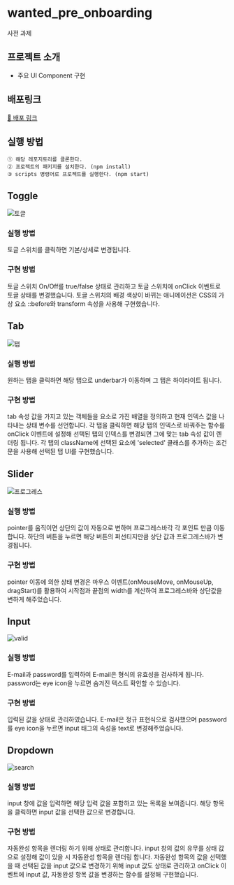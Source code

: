 # wanted_pre_onboarding

사전 과제

## 프로젝트 소개

- 주요 UI Component 구현

## 배포링크

[🚀 배포 링크](https://wanted-pre-onboarding-kappa.vercel.app)

## 실행 방법

```
① 해당 레포지토리를 클론한다.
② 프로젝트의 패키지를 설치한다. (npm install)
③ scripts 명령어로 프로젝트를 실행한다. (npm start)
```

## Toggle
![토글](https://user-images.githubusercontent.com/87353284/165449486-c8988cdd-500e-49cd-b092-fec74873181c.gif)

### 실행 방법
토글 스위치를 클릭하면 기본/상세로 변경됩니다.

### 구현 방법
토글 스위치 On/Off를 true/false 상태로 관리하고 토글 스위치에 onClick 이벤트로 토글 상태를 변경했습니다.
토글 스위치의 배경 색상이 바뀌는 애니메이션은 CSS의 가상 요소 ::before와 transform 속성을 사용해 구현했습니다.


## Tab
![탭](https://user-images.githubusercontent.com/87353284/165449804-0e4eb42e-05d5-414a-9d19-281d70fc1a23.gif)

### 실행 방법
원하는 탭을 클릭하면 해당 탭으로 underbar가 이동하며 그 탭은 하이라이트 됩니다.

### 구현 방법
tab 속성 값을 가지고 있는 객체들을 요소로 가진 배열을 정의하고 현재 인덱스 값을 나타내는 상태 변수를 선언합니다. 각 탭을 클릭하면 해당 탭의 인덱스로 바꿔주는 함수를 onClick 이벤트에 설정해 선택된 탭의 인덱스를 변경되면 그에 맞는 tab 속성 값이 렌더링 됩니다. 각 탭의 className에 선택된 요소에 'selected' 클래스를 추가하는 조건문을 사용해 선택된 탭 UI를 구현했습니다.

## Slider
![프로그레스](https://user-images.githubusercontent.com/87353284/165449978-385473af-295f-49d9-be62-e0632f9eecd9.gif)

### 실행 방법
pointer를 움직이면 상단의 값이 자동으로 변하며 프로그레스바각 각 포인트 만큼 이동합니다.
하단의 버튼을 누르면 해당 버튼의 퍼선티지만큼 상단 값과 프로그레스바가 변경됩니다.

### 구현 방법
pointer 이동에 의한 상태 변경은 마우스 이벤트(onMouseMove, onMouseUp, dragStart)를 활용하여 시작점과 끝점의 width를 계산하여
프로그레스바와 상단값을 변하게 해주었습니다.

## Input
![valid](https://user-images.githubusercontent.com/87353284/165450036-ecbbb0cb-b546-454e-ac8c-2b792e257da1.gif)

### 실행 방법
E-mail과 password를 입력하여 E-mail은 형식의 유효성을 검사하게 됩니다. password는 eye icon을 누르면 숨겨진 텍스트 확인할 수 있습니다.

### 구현 방법
입력된 값을 상태로 관리하였습니다. E-mail은 정규 표현식으로 검사했으며 password를 eye icon을 누르면 input 태그의 속성을 text로 변경해주었습니다.

## Dropdown
![search](https://user-images.githubusercontent.com/87353284/165450088-d910c2b8-b43e-44c4-b753-92ae804f85eb.gif)

### 실행 방법
input 창에 값을 입력하면 해당 입력 값을 포함하고 있는 목록을 보여줍니다. 해당 항목을 클릭하면 input 값을 선택한 값으로 변경합니다.

### 구현 방법
자동완성 항목을 렌더링 하기 위해 상태로 관리합니다. input 창의 값의 유무를 상태 값으로 설정해 값이 있을 시 자동완성 항목을 렌더링 합니다. 자동완성 항목의 값을 선택했을 때 선택된 값을 input 값으로 변경하기 위해 input 값도 상태로 관리하고 onClick 이벤트에 input 값, 자동완성 항목 값을 변경하는 함수를 설정해 구현했습니다.
